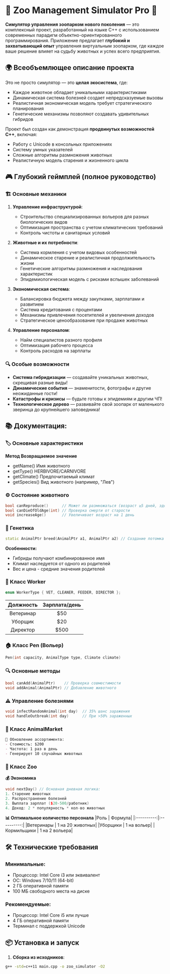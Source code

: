 # 🦁 Zoo Management Simulator Pro 🐘

**Симулятор управления зоопарком нового поколения** — это комплексный проект, разработанный на языке C++ с использованием современных парадигм объектно-ориентированного программирования. Приложение предлагает **глубокий и захватывающий опыт** управления виртуальным зоопарком, где каждое ваше решение влияет на судьбу животных и успех всего предприятия.

## 🌍 Всеобъемлющее описание проекта

Это не просто симулятор — это **целая экосистема**, где:
- Каждое животное обладает уникальными характеристиками
- Динамическая система болезней создает непредсказуемые вызовы
- Реалистичная экономическая модель требует стратегического планирования
- Генетические механизмы позволяют создавать удивительных гибридов

Проект был создан как демонстрация **продвинутых возможностей C++**, включая:
- Работу с Unicode в консольных приложениях
- Систему умных указателей
- Сложные алгоритмы размножения животных
- Реалистичную модель старения и жизненного цикла

## 🎮 Глубокий геймплей (полное руководство)

### 🏗️ Основные механики
1. **Управление инфраструктурой**:
   - Строительство специализированных вольеров для разных биологических видов
   - Оптимизация пространства с учетом климатических требований
   - Контроль чистоты и санитарных условий

2. **Животные и их потребности**:
   - Система кормления с учетом видовых особенностей
   - Динамическое старение и реалистичная продолжительность жизни
   - Генетические алгоритмы размножения и наследования характеристик
   - Эпидемиологическая модель с рисками вспышек заболеваний

3. **Экономическая система**:
   - Балансировка бюджета между закупками, зарплатами и развитием
   - Система кредитования с процентами
   - Механизмы привлечения посетителей и увеличения доходов
   - Стратегическое ценообразование при продаже животных

4. **Управление персоналом**:
   - Найм специалистов разного профиля
   - Оптимизация рабочего процесса
   - Контроль расходов на зарплаты

### 🔍 Особые возможности
- **Система гибридизации** — создавайте уникальных животных, скрещивая разные виды!
- **Динамические события** — знаменитости, фотографы и другие неожиданные гости!
- **Катастрофы и кризисы** — будьте готовы к эпидемиям и другим ЧП!
- **Технологическое дерево** — развивайте свой зоопарк от маленького зверинца до крупнейшего заповедника!

## 📚 Документация:

### 🏷️ Основные характеристики
**Метод	Возвращаемое значение**
- getName()	Имя животного
- getType()	HERBIVORE/CARNIVORE
- getClimate()	Предпочитаемый климат
- getSpecies()	Вид животного (например, "Лев")

### ⚙️ Состояние животного
```cpp
bool canReproduce()      // Может ли размножаться (возраст ≥5 дней, здорово)
bool canDieOfOldAge(int) // Проверка смерти от старости
void increaseAge()       // Увеличивает возраст на 1 день
```

### 🧬 Генетика
```cpp
static AnimalPtr breed(AnimalPtr a1, AnimalPtr a2) // Создание потомка
```
**Особенности:**
- Гибриды получают комбинированное имя
- Климат наследуется от одного из родителей
- Вес и цена - средние значения родителей

### 👷 Класс Worker
```cpp
enum WorkerType { VET, CLEANER, FEEDER, DIRECTOR };
```
| Должность | Зарплата/день |
|:----------:|:------------:|
| Ветеринар	|  $50        |
| Уборщик	|  $20        |
| Директор	|  $500       |

### 🏠 Класс Pen (Вольер)
```cpp
Pen(int capacity, AnimalType type, Climate climate)
```
### 🔍 Основные методы
```cpp
bool canAdd(AnimalPtr)    // Проверка совместимости
void addAnimal(AnimalPtr) // Добавление животного
```
### ⚠️ Управление болезнями
```cpp
void infectRandomAnimal(int day)  // 35% шанс заражения
void handleOutbreak(int day)      // При >50% зараженных
```
### 🛒 Класс AnimalMarket
```markdown
🔄 Обновление ассортимента:
- Стоимость: $200
- Частота: 1 раз в день
- Генерирует 10 случайных животных
```
### 🏰 Класс Zoo
**💰 Экономика**
```cpp
void nextDay() // Основная дневная логика:
1. Старение животных
2. Распространение болезней
3. Выплата зарплат ($20-500/работник)
4. Доход: 2 * популярность * кол-во животных
```
**📊 Оптимальное количество персонала**
|Роль	| Формула|
|:----------:|:----------:|
|Ветеринары	| 1 на 20 животных|
|Уборщики	| 1 на вольер|
|Кормильщики |	1 на 2 вольера|


## 🛠️ Технические требования


### Минимальные:
- Процессор: Intel Core i3 или эквивалент
- ОС: Windows 7/10/11 (64-bit)
- 2 ГБ оперативной памяти
- 100 МБ свободного места на диске

### Рекомендуемые:
- Процессор: Intel Core i5 или лучше
- 4 ГБ оперативной памяти
- Терминал с поддержкой Unicode

## 📦 Установка и запуск

1. **Сборка из исходников**:
```bash
g++ -std=c++11 main.cpp -o zoo_simulator -O2
